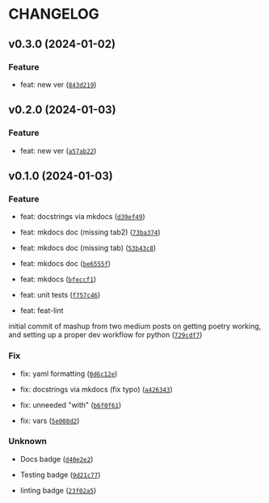 # CHANGELOG



## v0.3.0 (2024-01-02)

### Feature

* feat: new ver ([`843d219`](https://github.com/tomharrisonjr/python-app-template/commit/843d219afba6f2b3b5617e2dc34961d316ce521f))


## v0.2.0 (2024-01-03)

### Feature

* feat: new ver ([`a57ab22`](https://github.com/tomharrisonjr/python-app-template/commit/a57ab2239dc13e8fd89747b35028477d0f779b16))


## v0.1.0 (2024-01-03)

### Feature

* feat: docstrings via mkdocs ([`d39ef49`](https://github.com/tomharrisonjr/python-app-template/commit/d39ef49a4e0c709d9d36c43e72cfd0ff372aa91c))

* feat: mkdocs doc (missing tab2) ([`73ba374`](https://github.com/tomharrisonjr/python-app-template/commit/73ba374d2f9c9051e2072f394e1ae14287673f29))

* feat: mkdocs doc (missing tab) ([`53b43c8`](https://github.com/tomharrisonjr/python-app-template/commit/53b43c88bf70ab3abb66b5aa70e4256dcf566ef7))

* feat: mkdocs doc ([`be6555f`](https://github.com/tomharrisonjr/python-app-template/commit/be6555fe58f5ef4ae4f8403c5ec5146ab0afc7af))

* feat: mkdocs ([`bfeccf1`](https://github.com/tomharrisonjr/python-app-template/commit/bfeccf19f172ea8ce7f9797648e9863817731701))

* feat: unit tests ([`f757c46`](https://github.com/tomharrisonjr/python-app-template/commit/f757c4674f4198da59eaaccc6ecf61288d44785a))

* feat: feat-lint

initial commit of mashup from two medium posts on getting poetry working, and setting up a proper dev workflow for python ([`729cdf7`](https://github.com/tomharrisonjr/python-app-template/commit/729cdf71e16eac17880b3a0ae95e6a9109a16628))

### Fix

* fix: yaml formatting ([`0d6c12e`](https://github.com/tomharrisonjr/python-app-template/commit/0d6c12e60489b5c71f128758304c73cc6efe1666))

* fix: docstrings via mkdocs (fix typo) ([`a426343`](https://github.com/tomharrisonjr/python-app-template/commit/a42634367dfa3f20ad4c2a7cfa9760d2642e64e7))

* fix: unneeded &#34;with&#34; ([`b6f0f61`](https://github.com/tomharrisonjr/python-app-template/commit/b6f0f619e9444d51780608b2e5acff0a95291d42))

* fix: vars ([`5e008d2`](https://github.com/tomharrisonjr/python-app-template/commit/5e008d27a7de1c6e6d8e68d9bf39b16eddf1aafd))

### Unknown

* Docs badge ([`d40e2e2`](https://github.com/tomharrisonjr/python-app-template/commit/d40e2e22f0641d04fb4d990389795a285f2e7dbe))

* Testing badge ([`9d21c77`](https://github.com/tomharrisonjr/python-app-template/commit/9d21c778b2afb64d627b523acb41061ee12957f9))

* linting badge ([`23f02a5`](https://github.com/tomharrisonjr/python-app-template/commit/23f02a5dbba94a6bf5ad9c70b2833525eb72b29f))
